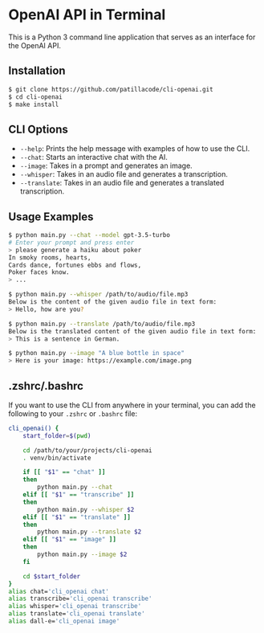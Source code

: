 # OpenAI API in Terminal

This is a Python 3 command line application that serves as an interface for the OpenAI API.

## Installation
```bash
$ git clone https://github.com/patillacode/cli-openai.git
$ cd cli-openai
$ make install
```

## CLI Options
* `--help`: Prints the help message with examples of how to use the CLI.
* `--chat`: Starts an interactive chat with the AI.
* `--image`: Takes in a prompt and generates an image.
* `--whisper`: Takes in an audio file and generates a transcription.
* `--translate`: Takes in an audio file and generates a translated transcription.

## Usage Examples
```bash
$ python main.py --chat --model gpt-3.5-turbo
# Enter your prompt and press enter
> please generate a haiku about poker
In smoky rooms, hearts,
Cards dance, fortunes ebbs and flows,
Poker faces know.
> ...
```

```bash
$ python main.py --whisper /path/to/audio/file.mp3
Below is the content of the given audio file in text form:
> Hello, how are you?
```

```bash
$ python main.py --translate /path/to/audio/file.mp3
Below is the translated content of the given audio file in text form:
> This is a sentence in German.
```

```bash
$ python main.py --image "A blue bottle in space"
> Here is your image: https://example.com/image.png
```

## .zshrc/.bashrc

If you want to use the CLI from anywhere in your terminal, you can add the following to your `.zshrc` or `.bashrc` file:
```bash
cli_openai() {
    start_folder=$(pwd)

    cd /path/to/your/projects/cli-openai
    . venv/bin/activate

    if [[ "$1" == "chat" ]]
    then
        python main.py --chat
    elif [[ "$1" == "transcribe" ]]
    then
        python main.py --whisper $2
    elif [[ "$1" == "translate" ]]
    then
        python main.py --translate $2
    elif [[ "$1" == "image" ]]
    then
        python main.py --image $2
    fi

    cd $start_folder
}
alias chat='cli_openai chat'
alias transcribe='cli_openai transcribe'
alias whisper='cli_openai transcribe'
alias translate='cli_openai translate'
alias dall-e='cli_openai image'
```


